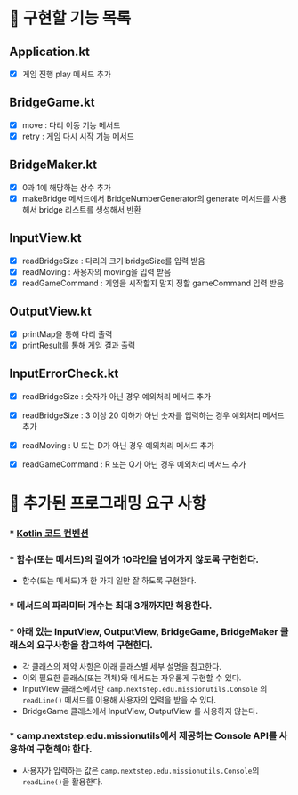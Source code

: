 # 🚀 구현할 기능 목록

## Application.kt

- [x] 게임 진행 play 메서드 추가

## BridgeGame.kt

- [x] move : 다리 이동 기능 메서드
- [x] retry : 게임 다시 시작 기능 메서드

## BridgeMaker.kt

- [x] 0과 1에 해당하는 상수 추가
- [x] makeBridge 메서드에서 BridgeNumberGenerator의 generate 메서드를 사용해서 bridge 리스트를 생성해서 반환

## InputView.kt

- [x] readBridgeSize : 다리의 크기 bridgeSize를 입력 받음
- [x] readMoving : 사용자의 moving을 입력 받음
- [x] readGameCommand : 게임을 시작할지 말지 정할 gameCommand 입력 받음

## OutputView.kt

- [x] printMap을 통해 다리 출력
- [x] printResult를 통해 게임 결과 출력

## InputErrorCheck.kt

- [x] readBridgeSize : 숫자가 아닌 경우 예외처리 메서드 추가
- [x] readBridgeSize : 3 이상 20 이하가 아닌 숫자를 입력하는 경우 예외처리 메서드 추가
- [x] readMoving : U 또는 D가 아닌 경우 예외처리 메서드 추가
- [x] readGameCommand : R 또는 Q가 아닌 경우 예외처리 메서드 추가


# 🚨 추가된 프로그래밍 요구 사항

### * [Kotlin 코드 컨벤션](https://kotlinlang.org/docs/coding-conventions.html)

### * 함수(또는 메서드)의 길이가 10라인을 넘어가지 않도록 구현한다.
- 함수(또는 메서드)가 한 가지 일만 잘 하도록 구현한다.

### * 메서드의 파라미터 개수는 최대 3개까지만 허용한다.

### * 아래 있는 InputView, OutputView, BridgeGame, BridgeMaker 클래스의 요구사항을 참고하여 구현한다.
- 각 클래스의 제약 사항은 아래 클래스별 세부 설명을 참고한다.
- 이외 필요한 클래스(또는 객체)와 메서드는 자유롭게 구현할 수 있다.
- InputView 클래스에서만 `camp.nextstep.edu.missionutils.Console` 의 `readLine()` 메서드를 이용해 사용자의 입력을 받을 수 있다.
- BridgeGame 클래스에서 InputView, OutputView 를 사용하지 않는다.

### * camp.nextstep.edu.missionutils에서 제공하는 Console API를 사용하여 구현해야 한다.
- 사용자가 입력하는 값은 `camp.nextstep.edu.missionutils.Console`의 `readLine()`을 활용한다.